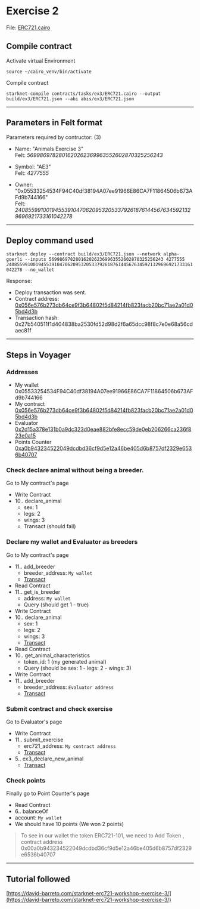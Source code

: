 # Exercise 2

File: [ERC721.cairo](../contracts/tasks/ex3/ERC721.cairo)


## Compile contract

Activate virtual Environment

`source ~/cairo_venv/bin/activate`

Compile contract

`starknet-compile contracts/tasks/ex3/ERC721.cairo --output build/ex3/ERC721.json --abi abis/ex3/ERC721.json`

---

## Parameters in Felt format

Parameters required by contructor: (3)
- Name: "Animals Exercise 3" <br>
Felt: *5699869782801620262369963552602870325256243*

- Symbol: "AE3" <br>
Felt: *4277555*

- Owner: "0x05533254534F94C40df38194A07ee91966E86CA7F11864506b673AFd9b744166" <br>
Felt: *2408559910019455391047062095320533792618761445676345921329696921733161042278*

---

## Deploy command used

`starknet deploy --contract build/ex3/ERC721.json --network alpha-goerli --inputs 5699869782801620262369963552602870325256243 4277555 2408559910019455391047062095320533792618761445676345921329696921733161042278 --no_wallet` 

Response:<br>
- Deploy transaction was sent.
- Contract address: [0x056e576b273db64ce9f3b64802f5d84214fb823facb20bc71ae2a01d05bd4d3b](https://goerli.voyager.online/contract/0x056e576b273db64ce9f3b64802f5d84214fb823facb20bc71ae2a01d05bd4d3b)
- Transaction hash: 0x27b540511f1d404838ba2530fd52d98d2f6a65dcc98f8c7e0e68a56cdaec81f

---

## Steps in Voyager

### Addresses

- My wallet 0x05533254534F94C40df38194A07ee91966E86CA7F11864506b673AFd9b744166
- My contract [0x056e576b273db64ce9f3b64802f5d84214fb823facb20bc71ae2a01d05bd4d3b](https://goerli.voyager.online/contract/0x056e576b273db64ce9f3b64802f5d84214fb823facb20bc71ae2a01d05bd4d3b)
- Evaluator [0x2d15a378e131b0a9dc323d0eae882bfe8ecc59de0eb206266ca236f823e0a15](https://goerli.voyager.online/contract/0x2d15a378e131b0a9dc323d0eae882bfe8ecc59de0eb206266ca236f823e0a15)
- Points Counter [0xa0b943234522049dcdbd36cf9d5e12a46be405d6b8757df2329e6536b40707](https://goerli.voyager.online/contract/0xa0b943234522049dcdbd36cf9d5e12a46be405d6b8757df2329e6536b40707)


### Check declare animal without being a breeder.

Go to My contract's page
- Write Contract
- 10.. declare_animal
    - sex: 1
    - legs: 2
    - wings: 3
    - Transact (should fail)


### Declare my wallet and Evaluator as breeders

Go to My contract's page
- 11.. add_breeder
    - breeder_address: `My wallet`
    - [Transact](https://goerli.voyager.online/tx/0x48ec0501e152adefe4f13e8fb1cb05713b38c4036c6abd0c8249c36bc891508)
- Read Contract
- 11.. get_is_breeder
    - address: `My wallet`
    - Query (should get 1 - true)
- Write Contract
- 10.. declare_animal
    - sex: 1
    - legs: 2
    - wings: 3
    - [Transact](https://goerli.voyager.online/tx/0x20d4fdb8c5f56a385d534d9fe1a12c4d9f5ad156c4e1566ef5f3583f4fb68f2)
- Read Contract
- 10.. get_animal_characteristics
    - token_id: 1 (my generated animal)
    - Query (should be sex: 1 - legs: 2 - wings: 3)
- Write Contract
- 11.. add_breeder
    - breeder_address: `Evaluator address`
    - [Transact](https://goerli.voyager.online/tx/0x78036054e84d7f5a04f7dbf43d6d114e43291ad7f263ea22b342951585617a0)


### Submit contract and check exercise

Go to Evaluator's page
- Write Contract
- 11.. submit_exercise
    - erc721_address: `My contract address`
    - [Transact](https://goerli.voyager.online/tx/0xff1916ae6c39594ebcc741aaff7b92ff5d6fd2f6c0472bfcc84a2c978720b1)
- 5.. ex3_declare_new_animal
    - [Transact](https://goerli.voyager.online/tx/0x37149750c4bb3d6e1feb015b7b7ef5867a5a5010bbb73b5de21888304ab7bbf)


### Check points

Finally go to Point Counter's page
- Read Contract
- 6.. balanceOf
- account: `My wallet`
- We should have 10 points (We won 2 points)

> To see in our wallet the token ERC721-101, we need to Add Token , contract address 0x00a0b943234522049dcdbd36cf9d5e12a46be405d6b8757df2329e6536b40707

---

## Tutorial followed

[https://david-barreto.com/starknet-erc721-workshop-exercise-3/](https://david-barreto.com/starknet-erc721-workshop-exercise-3/)